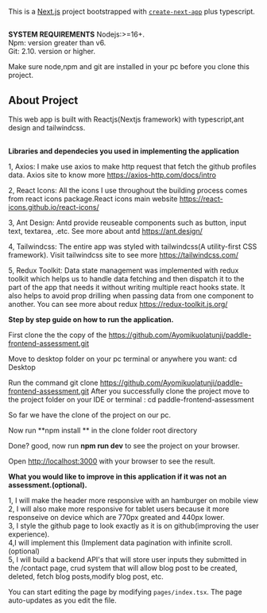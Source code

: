 
This is a [Next.js](https://nextjs.org/) project bootstrapped with [`create-next-app`](https://github.com/vercel/next.js/tree/canary/packages/create-next-app) plus typescript. 

##
**SYSTEM REQUIREMENTS**
Nodejs:>=16+.
<br>
Npm: version greater than v6.
<br>
Git:  2.10.  version or higher.  

Make sure node,npm and git are installed in your pc before you clone this project.

## About Project
This web app is built with Reactjs(Nextjs framework) with typescript,ant design and tailwindcss.

##
**Libraries and dependecies you used in implementing the application**

1, Axios: I make use axios to make http request that fetch the github profiles data. Axios site to know more https://axios-http.com/docs/intro

2, React Icons: All the icons I use throughout the building process comes from react icons package.React icons main website https://react-icons.github.io/react-icons/

3, Ant Design: Antd provide reuseable components such as button, input text, textarea, .etc. See more about antd https://ant.design/

4, Tailwindcss: The entire app was styled with tailwindcss(A utility-first CSS framework). Visit tailwindcss site to see more https://tailwindcss.com/

5, Redux Toolkit: Data state management was implemented with redux toolkit which helps us to handle data fetching and then dispatch it to the part of the app that needs it without writing multiple react hooks state. It also helps to avoid prop drilling when passing data from one component to another. You can see more about redux https://redux-toolkit.js.org/

**Step by step guide on how to run the application.**

First clone the the copy of the https://github.com/Ayomikuolatunji/paddle-frontend-assessment.git

Move to desktop folder on your pc terminal or anywhere you want: cd Desktop

Run the command git clone  https://github.com/Ayomikuolatunji/paddle-frontend-assessment.git 
After you successfully clone the project move to the project folder on your IDE or terminal : cd paddle-frontend-assessment

So far we have the clone of the  project on our pc.

Now run **npm install ** in the clone folder root directory

Done? good, now run **npm run dev** to see the project on your browser. 

Open [http://localhost:3000](http://localhost:3000) with your browser to see the result.

**What you would like to improve in this application if it was not an assessment.(optional).**

1, I will make the header more responsive with an hamburger on mobile view
<br>
2, I will also make more responsive for tablet users because it more responseive on device which are 770px greated and 440px lower. 
<br>
3, I style the github page to look exactly as it is on github(improving the user experience).
<br>
4,I will implement this (Implement data pagination with infinite scroll.(optional)
<br>
5, I will build a backend API's that will store user inputs they submitted in the  /contact page, crud system that will allow blog post to be created, deleted, fetch blog posts,modify blog post, etc. 






You can start editing the page by modifying `pages/index.tsx`. The page auto-updates as you edit the file.



